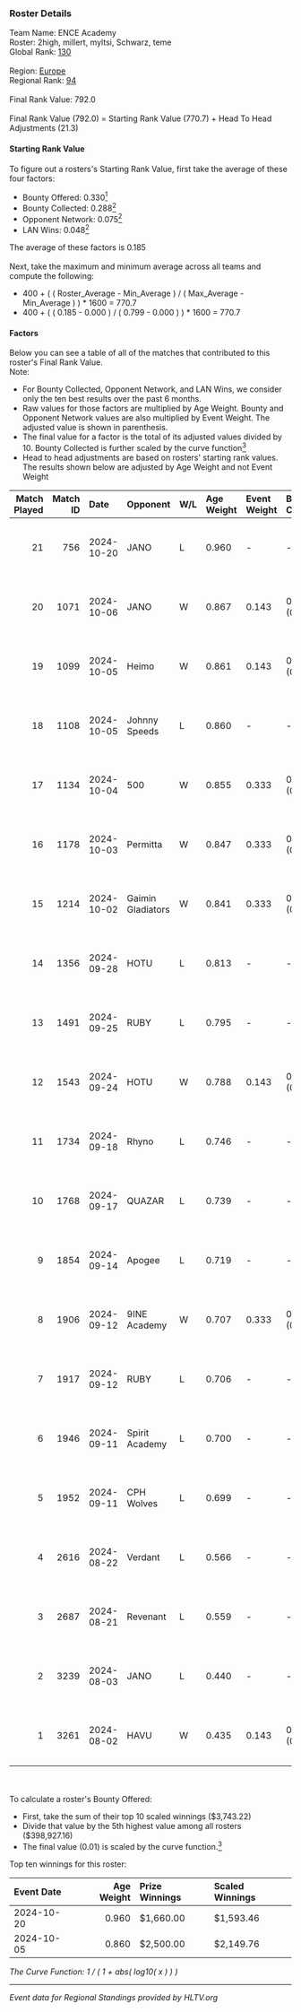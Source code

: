 ### Roster Details<br />
Team Name: ENCE Academy<br />
Roster: 2high, millert, myltsi, Schwarz, teme<br />
Global Rank: [130](../../standings_global_2024_11_25.md)<br />
<br />
Region: [Europe]( ../../standings_europe_2024_11_25.md)<br />
Regional Rank: [94]( ../../standings_europe_2024_11_25.md)<br />
<br />
Final Rank Value:  792.0<br />
<br />
Final Rank Value (792.0) = Starting Rank Value (770.7) + Head To Head Adjustments (21.3)<br />

#### Starting Rank Value<br />
To figure out a rosters's Starting Rank Value, first take the average of these four factors:<br />
- Bounty Offered: 0.330[<sup>1</sup>](#table2)
- Bounty Collected: 0.288[<sup>2</sup>](#table1)
- Opponent Network: 0.075[<sup>2</sup>](#table1)
- LAN Wins: 0.048[<sup>2</sup>](#table1)

The average of these factors is 0.185<br />
<br />
Next, take the maximum and minimum average across all teams and compute the following:<br />
- 400 + ( ( Roster_Average - Min_Average ) / ( Max_Average - Min_Average ) ) * 1600 = 770.7
- 400 + ( ( 0.185 - 0.000 ) / ( 0.799 - 0.000 ) ) * 1600 = 770.7


#### Factors<br />
Below you can see a table of all of the matches that contributed to this roster's Final Rank Value.<br />
Note:<br />

- For Bounty Collected, Opponent Network, and LAN Wins, we consider only the ten best results over the past 6 months.
- Raw values for those factors are multiplied by Age Weight. Bounty and Opponent Network values are also multiplied by Event Weight. The adjusted value is shown in parenthesis.
- The final value for a factor is the total of its adjusted values divided by 10. Bounty Collected is further scaled by the curve function[<sup>3</sup>](#curveFunction)
- Head to head adjustments are based on rosters' starting rank values. The results shown below are adjusted by Age Weight and not Event Weight
<span id="table1"></span><br />


| Match Played | Match ID | Date       | Opponent          | W/L | Age Weight | Event Weight | Bounty Collected | Opponent Network | LAN Wins  | H2H Adj. | Roster                                |
| -: | -: | :- | :- | :- | :- | :- | :- | :- | :- | -: | :- |
|           21 |      756 | 2024-10-20 | JANO              | L   | 0.960      | -            | -                | -                | -         |    -9.19 | 2high, millert, myltsi, Schwarz, teme |
|           20 |     1071 | 2024-10-06 | JANO              | W   | 0.867      | 0.143        | 0.032 (0.004)    | 0.155 (0.019)    | 0 (0.000) |    18.58 | 2high, millert, myltsi, Schwarz, teme |
|           19 |     1099 | 2024-10-05 | Heimo             | W   | 0.861      | 0.143        | 0.001 (0.000)    | 0.141 (0.017)    | 0 (0.000) |     9.79 | 2high, millert, myltsi, Schwarz, teme |
|           18 |     1108 | 2024-10-05 | Johnny Speeds     | L   | 0.860      | -            | -                | -                | -         |    -3.31 | 2high, millert, myltsi, Schwarz, teme |
|           17 |     1134 | 2024-10-04 | 500               | W   | 0.855      | 0.333        | 0.024 (0.007)    | 0.614 (0.175)    | 0 (0.000) |    19.84 | 2high, millert, myltsi, Schwarz, teme |
|           16 |     1178 | 2024-10-03 | Permitta          | W   | 0.847      | 0.333        | 0.062 (0.017)    | 1.000 (0.282)    | 0 (0.000) |    22.49 | 2high, millert, myltsi, Schwarz, teme |
|           15 |     1214 | 2024-10-02 | Gaimin Gladiators | W   | 0.841      | 0.333        | 0.017 (0.005)    | 0.713 (0.200)    | 0 (0.000) |    20.82 | 2high, millert, myltsi, Schwarz, teme |
|           14 |     1356 | 2024-09-28 | HOTU              | L   | 0.813      | -            | -                | -                | -         |    -9.16 | 2high, millert, myltsi, Schwarz, teme |
|           13 |     1491 | 2024-09-25 | RUBY              | L   | 0.795      | -            | -                | -                | -         |    -9.60 | 2high, millert, myltsi, Schwarz, teme |
|           12 |     1543 | 2024-09-24 | HOTU              | W   | 0.788      | 0.143        | 0.002 (0.000)    | 0.506 (0.057)    | 0 (0.000) |    15.69 | 2high, millert, myltsi, Schwarz, teme |
|           11 |     1734 | 2024-09-18 | Rhyno             | L   | 0.746      | -            | -                | -                | -         |    -2.40 | 2high, millert, myltsi, Schwarz, teme |
|           10 |     1768 | 2024-09-17 | QUAZAR            | L   | 0.739      | -            | -                | -                | -         |   -11.45 | 2high, millert, myltsi, Schwarz, teme |
|            9 |     1854 | 2024-09-14 | Apogee            | L   | 0.719      | -            | -                | -                | -         |    -8.38 | 2high, millert, myltsi, Schwarz, teme |
|            8 |     1906 | 2024-09-12 | 9INE Academy      | W   | 0.707      | 0.333        | 0.000 (0.000)    | 0.000 (0.000)    | 0 (0.000) |     2.77 | 2high, millert, myltsi, Schwarz, teme |
|            7 |     1917 | 2024-09-12 | RUBY              | L   | 0.706      | -            | -                | -                | -         |    -9.97 | 2high, millert, myltsi, Schwarz, teme |
|            6 |     1946 | 2024-09-11 | Spirit Academy    | L   | 0.700      | -            | -                | -                | -         |    -4.21 | 2high, millert, myltsi, Schwarz, teme |
|            5 |     1952 | 2024-09-11 | CPH Wolves        | L   | 0.699      | -            | -                | -                | -         |    -8.47 | 2high, millert, myltsi, Schwarz, teme |
|            4 |     2616 | 2024-08-22 | Verdant           | L   | 0.566      | -            | -                | -                | -         |    -5.37 | 2high, millert, myltsi, Schwarz, teme |
|            3 |     2687 | 2024-08-21 | Revenant          | L   | 0.559      | -            | -                | -                | -         |    -5.91 | 2high, millert, myltsi, Schwarz, teme |
|            2 |     3239 | 2024-08-03 | JANO              | L   | 0.440      | -            | -                | -                | -         |    -3.86 | 2high, millert, myltsi, Schwarz, teme |
|            1 |     3261 | 2024-08-02 | HAVU              | W   | 0.435      | 0.143        | 0.000 (0.000)    | 0.021 (0.001)    | 1 (0.435) |     2.58 | 2high, millert, myltsi, Schwarz, teme |

<br />
<span id="table2"></span><br />
To calculate a roster's Bounty Offered:<br />

- First, take the sum of their top 10 scaled winnings ($3,743.22)
- Divide that value by the 5th highest value among all rosters ($398,927.16)
- The final value (0.01) is scaled by the curve function.[<sup>3</sup>](#curveFunction)

Top ten winnings for this roster:<br />

| Event Date | Age Weight | Prize Winnings | Scaled Winnings |
| :- | -: | :- | :- |
| 2024-10-20 |      0.960 | $1,660.00      | $1,593.46       |
| 2024-10-05 |      0.860 | $2,500.00      | $2,149.76       |


<span id="curveFunction"></span>_The Curve Function: 1 / ( 1 + abs( log10( x ) ) )_<br />

---
_Event data for Regional Standings provided by HLTV.org_<br />
